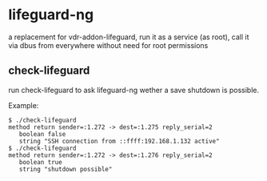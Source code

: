 lifeguard-ng
============

a replacement for vdr-addon-lifeguard, run it as a service (as root), call it via dbus from everywhere without need for root permissions

check-lifeguard
---------------

run check-lifeguard to ask lifeguard-ng wether a save shutdown is possible.

Example:
```
$ ./check-lifeguard
method return sender=:1.272 -> dest=:1.275 reply_serial=2
   boolean false
   string "SSH connection from ::ffff:192.168.1.132 active"
$ ./check-lifeguard
method return sender=:1.272 -> dest=:1.276 reply_serial=2
   boolean true
   string "shutdown possible"
```
